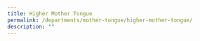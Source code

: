 ```yaml
---
title: Higher Mother Tongue
permalink: /departments/mother-tongue/higher-mother-tongue/
description: ""
---
```

